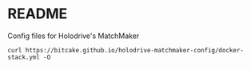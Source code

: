 # README #

Config files for Holodrive's MatchMaker

```
curl https://bitcake.github.io/holodrive-matchmaker-config/docker-stack.yml -O
```
